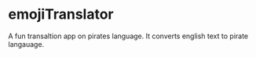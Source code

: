 # emojiTranslator
A fun transaltion app on pirates language. It converts english text to pirate langauage.

